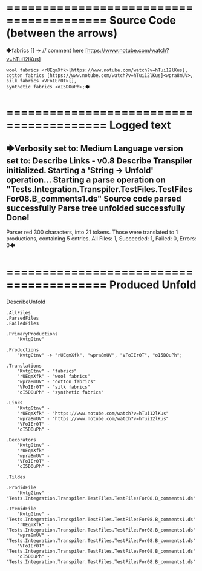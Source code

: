 ========================================
Source Code (between the arrows)
========================================

🡆fabrics <KvtgGtnv>[] -> // comment here [https://www.notube.com/watch?v=hTui12lKus]

    wool fabrics <rUEqmXfk>[https://www.notube.com/watch?v=hTui12lKus],
    cotton fabrics [https://www.notube.com/watch?v=hTui12lKus]<wpra8mUV>,
    silk fabrics <VFoIEr0T>[],
    synthetic fabrics <oI5DOuPh>;🡄

========================================
Logged text
========================================

🡆Verbosity set to: Medium
Language version set to: Describe Links - v0.8
Describe Transpiler initialized.
Starting a 'String -> Unfold' operation...
Starting a parse operation on "Tests.Integration.Transpiler.TestFiles.TestFilesFor08.B_comments1.ds"
Source code parsed successfully
Parse tree unfolded successfully
Done!
------------------------
Parser red 300 characters, into 21 tokens.
Those were translated to 1 productions, containing 5 entries.
All Files: 1, Succeeded: 1, Failed: 0, Errors: 0🡄

========================================
Produced Unfold
========================================

DescribeUnfold

    .AllFiles
    .ParsedFiles
    .FailedFiles

    .PrimaryProductions
        "KvtgGtnv" 

    .Productions
        "KvtgGtnv" -> "rUEqmXfk", "wpra8mUV", "VFoIEr0T", "oI5DOuPh";

    .Translations
        "KvtgGtnv" - "fabrics"
        "rUEqmXfk" - "wool fabrics"
        "wpra8mUV" - "cotton fabrics"
        "VFoIEr0T" - "silk fabrics"
        "oI5DOuPh" - "synthetic fabrics"

    .Links
        "KvtgGtnv" - 
        "rUEqmXfk" - "https://www.notube.com/watch?v=hTui12lKus"
        "wpra8mUV" - "https://www.notube.com/watch?v=hTui12lKus"
        "VFoIEr0T" - 
        "oI5DOuPh" - 

    .Decorators
        "KvtgGtnv" - 
        "rUEqmXfk" - 
        "wpra8mUV" - 
        "VFoIEr0T" - 
        "oI5DOuPh" - 

    .Tildes

    .ProdidFile
        "KvtgGtnv" - "Tests.Integration.Transpiler.TestFiles.TestFilesFor08.B_comments1.ds"

    .ItemidFile
        "KvtgGtnv" - "Tests.Integration.Transpiler.TestFiles.TestFilesFor08.B_comments1.ds"
        "rUEqmXfk" - "Tests.Integration.Transpiler.TestFiles.TestFilesFor08.B_comments1.ds"
        "wpra8mUV" - "Tests.Integration.Transpiler.TestFiles.TestFilesFor08.B_comments1.ds"
        "VFoIEr0T" - "Tests.Integration.Transpiler.TestFiles.TestFilesFor08.B_comments1.ds"
        "oI5DOuPh" - "Tests.Integration.Transpiler.TestFiles.TestFilesFor08.B_comments1.ds"

